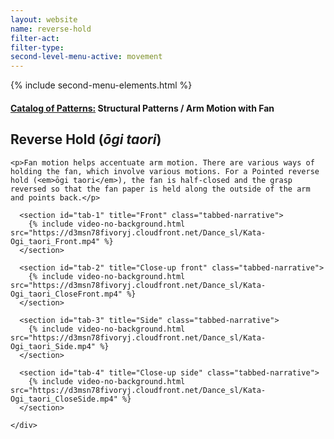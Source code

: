 ```yaml
---
layout: website
name: reverse-hold
filter-act:
filter-type:
second-level-menu-active: movement
---
```

{% include second-menu-elements.html %}

<main class="page-content">
  <div class="text-container">
    <h4><a href="/movement/">Catalog of Patterns:</a> Structural Patterns / Arm Motion with Fan</h4>
    <h2>Reverse Hold (<em>ōgi taori</em>)</h2>


    <p>Fan motion helps accentuate arm motion. There are various ways of holding the fan, which involve various motions. For a Pointed reverse hold (<em>ōgi taori</em>), the fan is half-closed and the grasp reversed so that the fan paper is held along the outside of the arm and points back.</p>


  </div>


<div class="tabs-container">
  <div class="tabs-container__links">
    <div class="wrapper">
      <div id="tabs"></div>
    </div>
  </div>
  <div class="tabs-container__content">
    <div class="wrapper">

      <section id="tab-1" title="Front" class="tabbed-narrative">
        {% include video-no-background.html src="https://d3msn78fivoryj.cloudfront.net/Dance_sl/Kata-Ogi_taori_Front.mp4" %}
      </section>

      <section id="tab-2" title="Close-up front" class="tabbed-narrative">
        {% include video-no-background.html src="https://d3msn78fivoryj.cloudfront.net/Dance_sl/Kata-Ogi_taori_CloseFront.mp4" %}
      </section>

      <section id="tab-3" title="Side" class="tabbed-narrative">
        {% include video-no-background.html src="https://d3msn78fivoryj.cloudfront.net/Dance_sl/Kata-Ogi_taori_Side.mp4" %}
      </section>

      <section id="tab-4" title="Close-up side" class="tabbed-narrative">
        {% include video-no-background.html src="https://d3msn78fivoryj.cloudfront.net/Dance_sl/Kata-Ogi_taori_CloseSide.mp4" %}
      </section>

    </div>
  </div>
</div>
</main>
